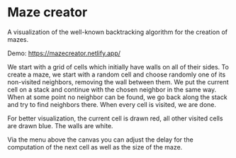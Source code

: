 # Maze creator

A visualization of the well-known backtracking algorithm for the creation of mazes.

Demo: https://mazecreator.netlify.app/

We start with a grid of cells which initially have walls on all of their sides. To create a maze, we start with a random cell and choose randomly one of its non-visited neighbors, removing the wall between them. We put the current cell on a stack and continue with the chosen neighbor in the same way. When at some point no neighbor can be found, we go back along the stack and try to find neighbors there. When every cell is visited, we are done.

For better visualization, the current cell is drawn red, all other visited cells are drawn blue. The walls are white.

Via the menu above the canvas you can adjust the delay for the computation of the next cell as well as the size of the maze.
